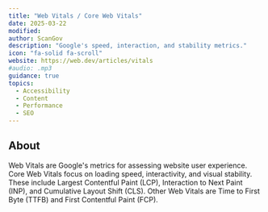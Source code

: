 ```yaml
---
title: "Web Vitals / Core Web Vitals"
date: 2025-03-22
modified: 
author: ScanGov
description: "Google's speed, interaction, and stability metrics."
icon: "fa-solid fa-scroll"
website: https://web.dev/articles/vitals
#audio: .mp3
guidance: true
topics:
  - Accessibility
  - Content
  - Performance
  - SEO
---
```


## About

Web Vitals are Google's metrics for assessing website user experience. Core Web Vitals focus on loading speed, interactivity, and visual stability. These include Largest Contentful Paint (LCP), Interaction to Next Paint (INP), and Cumulative Layout Shift (CLS). Other Web Vitals are Time to First Byte (TTFB) and First Contentful Paint (FCP).